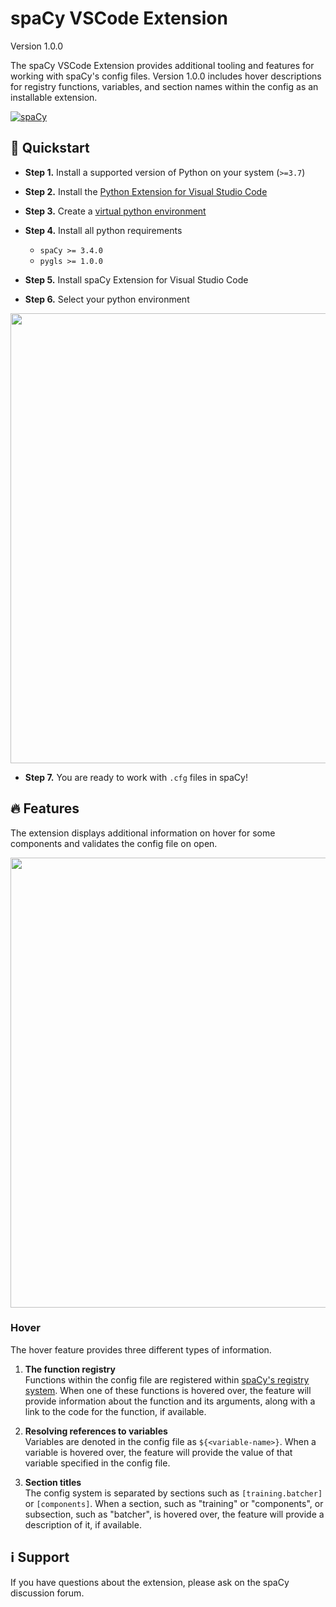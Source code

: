 # spaCy VSCode Extension

Version 1.0.0

The spaCy VSCode Extension provides additional tooling and features for working with spaCy's config files. Version 1.0.0 includes hover descriptions for registry functions, variables, and section names within the config as an installable extension.

[![spaCy](https://img.shields.io/static/v1?label=made%20with%20%E2%9D%A4%20for&message=spaCy&color=09a3d5&style=flat-square)](https://spacy.io)

## 🚀 Quickstart

- **Step 1.** Install a supported version of Python on your system (`>=3.7`)
- **Step 2.** Install the [Python Extension for Visual Studio Code](https://code.visualstudio.com/docs/python/python-tutorial)
- **Step 3.** Create a [virtual python environment](https://docs.python.org/3/library/venv.html)
- **Step 4.** Install all python requirements

  - `spaCy >= 3.4.0`
  - `pygls >= 1.0.0`

- **Step 5.** Install spaCy Extension for Visual Studio Code
- **Step 6.** Select your python environment

<img src='./images/extension_python_env.gif' width=720>

- **Step 7.** You are ready to work with `.cfg` files in spaCy!

## 🔥 Features

The extension displays additional information on hover for some components and validates the config file on open.

<img src='./images/extension_features.gif' width=720>

### Hover

The hover feature provides three different types of information.

1. **The function registry**  
   Functions within the config file are registered within [spaCy's registry system](https://spacy.io/api/top-level#registry). When one of these functions is hovered over, the feature will provide information about the function and its arguments, along with a link to the code for the function, if available.

2. **Resolving references to variables**  
   Variables are denoted in the config file as `${<variable-name>}`. When a variable is hovered over, the feature will provide the value of that variable specified in the config file.

3. **Section titles**  
   The config system is separated by sections such as `[training.batcher]` or `[components]`. When a section, such as "training" or "components", or subsection, such as "batcher", is hovered over, the feature will provide a description of it, if available.

## ℹ️ Support

If you have questions about the extension, please ask on the spaCy discussion forum.
